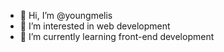- 👋 Hi, I’m @youngmelis
- 👀 I’m interested in web development 
- 🌱 I’m currently learning front-end development

<!---
youngmelis/youngmelis is a ✨ special ✨ repository because its `README.md` (this file) appears on your GitHub profile.
You can click the Preview link to take a look at your changes.
--->
